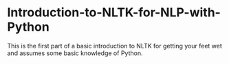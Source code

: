 # Introduction-to-NLTK-for-NLP-with-Python
This is the first part of a basic introduction to NLTK for getting your feet wet and assumes some basic knowledge of Python.

